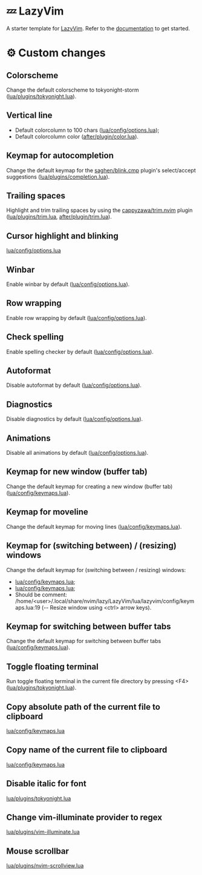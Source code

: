 # 💤 LazyVim

A starter template for [LazyVim](https://github.com/LazyVim/LazyVim).
Refer to the [documentation](https://lazyvim.github.io/installation) to get started.


# ⚙️ Custom changes

## Colorscheme
Change the default colorscheme to tokyonight-storm
([lua/plugins/tokyonight.lua](lua/plugins/tokyonight.lua)).

## Vertical line
- Default colorcolumn to 100 chars
([lua/config/options.lua](lua/config/options.lua#L5));
- Default colorcolumn color ([after/plugin/color.lua](after/plugin/color.lua)).

## Keymap for autocompletion
Change the default keymap for the [saghen/blink.cmp](https://github.com/Saghen/blink.cmp) plugin's select/accept suggestions
([lua/plugins/completion.lua](lua/plugins/completion.lua)).

## Trailing spaces
Highlight and trim trailing spaces by using the [cappyzawa/trim.nvim](https://github.com/cappyzawa/trim.nvim) plugin
([lua/plugins/trim.lua](lua/plugins/trim.lua), [after/plugin/trim.lua](after/plugin/trim.lua)).

## Cursor highlight and blinking
[lua/config/options.lua](lua/config/options.lua#L8)

## Winbar
Enable winbar by default
([lua/config/options.lua](lua/config/options.lua#L16)).

## Row wrapping
Enable row wrapping by default
([lua/config/options.lua](lua/config/options.lua#L19)).

## Check spelling
Enable spelling checker by default
([lua/config/options.lua](lua/config/options.lua#L22)).

## Autoformat
Disable autoformat by default
([lua/config/options.lua](lua/config/options.lua#L25)).

## Diagnostics
Disable diagnostics by default
([lua/config/options.lua](lua/config/options.lua#L28)).

## Animations
Disable all animations by default
([lua/config/options.lua](lua/config/options.lua#L31)).

## Keymap for new window (buffer tab)
Change the default keymap for creating a new window (buffer tab)
([lua/config/keymaps.lua](lua/config/keymaps.lua#L5)).

## Keymap for moveline
Change the default keymap for moving lines
([lua/config/keymaps.lua](lua/config/keymaps.lua#L8)).

## Keymap for (switching between) / (resizing) windows
Change the default keymap for (switching between / resizing) windows:
- [lua/config/keymaps.lua](lua/config/keymaps.lua#L15);
- [lua/config/keymaps.lua](lua/config/keymaps.lua#L21);
- Should be comment: /home/\<user\>/.local/share/nvim/lazy/LazyVim/lua/lazyvim/config/keymaps.lua:19
(-- Resize window using \<ctrl\> arrow keys).

## Keymap for switching between buffer tabs
Change the default keymap for switching between buffer tabs
([lua/config/keymaps.lua](lua/config/keymaps.lua#L27)).

## Toggle floating terminal
Run toggle floating terminal in the current file directory by pressing \<F4\>
([lua/plugins/tokyonight.lua](lua/plugins/toggleterm.lua)).

## Copy absolute path of the current file to clipboard
[lua/config/keymaps.lua](lua/config/keymaps.lua#L31)

## Copy name of the current file to clipboard
[lua/config/keymaps.lua](lua/config/keymaps.lua#L34)

## Disable italic for font
[lua/plugins/tokyonight.lua](lua/plugins/tokyonight.lua#L8)

## Change vim-illuminate provider to regex
[lua/plugins/vim-illuminate.lua](lua/plugins/vim-illuminate.lua)

## Mouse scrollbar
[lua/plugins/nvim-scrollview.lua](lua/plugins/nvim-scrollview.lua)
